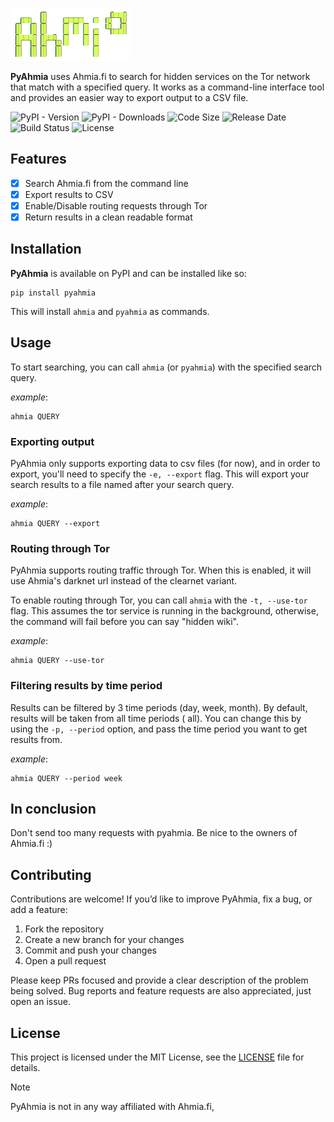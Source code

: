 ![PyAhmia Logo](https://raw.githubusercontent.com/escrapism/pyahmia/refs/heads/master/img/ahmia.png)

**PyAhmia** uses Ahmia.fi to search for hidden services on the Tor network  
that match with a specified query. It works as a command-line interface tool  
and provides an easier way to export output to a CSV file.

![PyPI - Version](https://img.shields.io/pypi/v/pyahmia)
![PyPI - Downloads](https://img.shields.io/pepy/dt/pyahmia)
![Code Size](https://img.shields.io/github/languages/code-size/escrapism/pyahmia)
![Release Date](https://img.shields.io/github/release-date/escrapism/pyahmia)
![Build Status](https://img.shields.io/github/actions/workflow/status/escrapism/pyahmia/python-publish.yml)
![License](https://img.shields.io/github/license/escrapism/pyahmia)

## Features

- [x] Search Ahmia.fi from the command line
- [x] Export results to CSV
- [x] Enable/Disable routing requests through Tor
- [x] Return results in a clean readable format

## Installation

**PyAhmia** is available on PyPI and can be installed like so:

```commandline
pip install pyahmia
```

This will install `ahmia` and `pyahmia` as commands.

## Usage

To start searching, you can call `ahmia` (or `pyahmia`) with the specified search query.

*example*:

```commandline
ahmia QUERY
```

### Exporting output

PyAhmia only supports exporting data to csv files (for now), and in order to export, you'll need to specify the
`-e, --export` flag.
This will export your search results to a file named after your search query.

*example*:

```commandline
ahmia QUERY --export
```

### Routing through Tor

PyAhmia supports routing traffic through Tor. When this is enabled, it will use Ahmia's darknet url instead of the
clearnet variant.

To enable routing through Tor, you can call `ahmia` with the `-t, --use-tor` flag.
This assumes the tor service is running in the background, otherwise, the command will fail before you can say "hidden
wiki".

*example*:

```commandline
ahmia QUERY --use-tor
```

### Filtering results by time period

Results can be filtered by 3 time periods (day, week, month). By default, results will be taken from all time periods (
all). You can change this by using the `-p, --period` option, and pass the time period you want to get results from.

*example*:

```commandline
ahmia QUERY --period week
```

## In conclusion

Don't send too many requests with pyahmia. Be nice to the owners of Ahmia.fi :)

## Contributing

Contributions are welcome!
If you’d like to improve PyAhmia, fix a bug, or add a feature:

1. Fork the repository
2. Create a new branch for your changes
3. Commit and push your changes
4. Open a pull request

Please keep PRs focused and provide a clear description of the problem being solved. Bug reports and feature requests
are also appreciated, just open an issue.

## License

This project is licensed under the MIT License, see
the [LICENSE](https://github.com/escrapism/pyahmia/blob/master/LICENSE) file for details.


> [!Note]
> PyAhmia is not in any way affiliated with Ahmia.fi,
